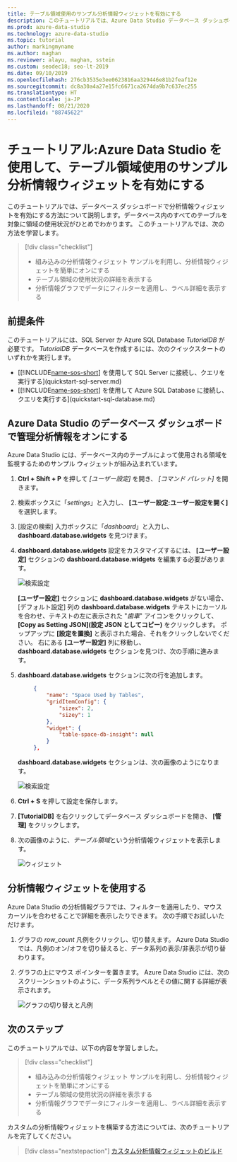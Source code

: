```yaml
---
title: テーブル領域使用のサンプル分析情報ウィジェットを有効にする
description: このチュートリアルでは、Azure Data Studio データベース ダッシュボードでテーブル領域使用のサンプル分析情報ウィジェットを有効にする方法について説明します。
ms.prod: azure-data-studio
ms.technology: azure-data-studio
ms.topic: tutorial
author: markingmyname
ms.author: maghan
ms.reviewer: alayu, maghan, sstein
ms.custom: seodec18; seo-lt-2019
ms.date: 09/10/2019
ms.openlocfilehash: 276cb3535e3ee0623816aa329446e81b2feaf12e
ms.sourcegitcommit: dc8a30a4a27e15fc6671ca2674da9b7c637ec255
ms.translationtype: HT
ms.contentlocale: ja-JP
ms.lasthandoff: 08/21/2020
ms.locfileid: "88745622"
---
```

# <a name="tutorial-enable-the-table-space-usage-sample-insight-widget-using-azure-data-studio"></a>チュートリアル:Azure Data Studio を使用して、テーブル領域使用のサンプル分析情報ウィジェットを有効にする

このチュートリアルでは、データベース ダッシュボードで分析情報ウィジェットを有効にする方法について説明します。データベース内のすべてのテーブルを対象に領域の使用状況がひとめでわかります。 このチュートリアルでは、次の方法を学習します。

> [!div class="checklist"]
> * 組み込みの分析情報ウィジェット サンプルを利用し、分析情報ウィジェットを簡単にオンにする
> * テーブル領域の使用状況の詳細を表示する
> * 分析情報グラフでデータにフィルターを適用し、ラベル詳細を表示する

## <a name="prerequisites"></a>前提条件

このチュートリアルには、SQL Server か Azure SQL Database *TutorialDB* が必要です。 *TutorialDB* データベースを作成するには、次のクイックスタートのいずれかを実行します。

* [[!INCLUDE[name-sos-short](../includes/name-sos-short.md)] を使用して SQL Server に接続し、クエリを実行する](quickstart-sql-server.md)
* [[!INCLUDE[name-sos-short](../includes/name-sos-short.md)] を使用して Azure SQL Database に接続し、クエリを実行する](quickstart-sql-database.md)

## <a name="turn-on-a-management-insight-on-azure-data-studios-database-dashboard"></a>Azure Data Studio のデータベース ダッシュボードで管理分析情報をオンにする

Azure Data Studio には、データベース内のテーブルによって使用される領域を監視するためのサンプル ウィジェットが組み込まれています。

1. **Ctrl + Shift + P** を押して *[ユーザー設定]* を開き、 *[コマンド パレット]* を開きます。

2. 検索ボックスに「*settings*」と入力し、 **[ユーザー設定:ユーザー設定を開く]** を選択します。

3. [設定の検索] 入力ボックスに「*dashboard*」と入力し、**dashboard.database.widgets** を見つけます。

4. **dashboard.database.widgets** 設定をカスタマイズするには、 **[ユーザー設定]** セクションの **dashboard.database.widgets** を編集する必要があります。

   ![検索設定](media/tutorial-table-space-sql-server/search-settings.png)

   **[ユーザー設定]** セクションに **dashboard.database.widgets** がない場合、[デフォルト設定] 列の **dashboard.database.widgets** テキストにカーソルを合わせ、テキストの左に表示された "*歯車*" アイコンをクリックして、 **[Copy as Setting JSON]\(設定 JSON としてコピー\)** をクリックします。 ポップアップに **[設定を置換]** と表示された場合、それをクリックしないでください。 右にある **[ユーザー設定]** 列に移動し、**dashboard.database.widgets** セクションを見つけ、次の手順に進みます。

5. **dashboard.database.widgets** セクションに次の行を追加します。

   ```json
        {
            "name": "Space Used by Tables",
            "gridItemConfig": {
                "sizex": 2,
                "sizey": 1
            },
            "widget": {
                "table-space-db-insight": null
            }
        },
    ```

   **dashboard.database.widgets** セクションは、次の画像のようになります。

    ![検索設定](./media/tutorial-table-space-sql-server/insight-table-space.png)

6. **Ctrl + S** を押して設定を保存します。

7. **[TutorialDB]** を右クリックしてデータベース ダッシュボードを開き、 **[管理]** をクリックします。

8. 次の画像のように、*テーブル領域*という分析情報ウィジェットを表示します。

   ![ウィジェット](./media/tutorial-table-space-sql-server/insight-table-space-result.png)

## <a name="working-with-the-insight-chart"></a>分析情報ウィジェットを使用する

Azure Data Studio の分析情報グラフでは、フィルターを適用したり、マウス カーソルを合わせることで詳細を表示したりできます。 次の手順でお試しいただけます。

1. グラフの *row_count* 凡例をクリックし、切り替えます。 Azure Data Studio では、凡例のオン/オフを切り替えると、データ系列の表示/非表示が切り替わります。

2. グラフの上にマウス ポインターを置きます。 Azure Data Studio には、次のスクリーンショットのように、データ系列ラベルとその値に関する詳細が表示されます。

   ![グラフの切り替えと凡例](./media/tutorial-table-space-sql-server/insight-table-space-toggle.png)

## <a name="next-steps"></a>次のステップ

このチュートリアルでは、以下の内容を学習しました。
> [!div class="checklist"]
> * 組み込みの分析情報ウィジェット サンプルを利用し、分析情報ウィジェットを簡単にオンにする
> * テーブル領域の使用状況の詳細を表示する
> * 分析情報グラフでデータにフィルターを適用し、ラベル詳細を表示する

カスタムの分析情報ウィジェットを構築する方法については、次のチュートリアルを完了してください。

> [!div class="nextstepaction"]
> [カスタム分析情報ウィジェットのビルド](tutorial-build-custom-insight-sql-server.md)
